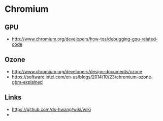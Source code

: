 # Chromium

## GPU
* http://www.chromium.org/developers/how-tos/debugging-gpu-related-code

## Ozone
* http://www.chromium.org/developers/design-documents/ozone
* https://software.intel.com/en-us/blogs/2014/10/23/chromium-ozone-gbm-explained

## Links
* https://github.com/ds-hwang/wiki/wiki
* 
